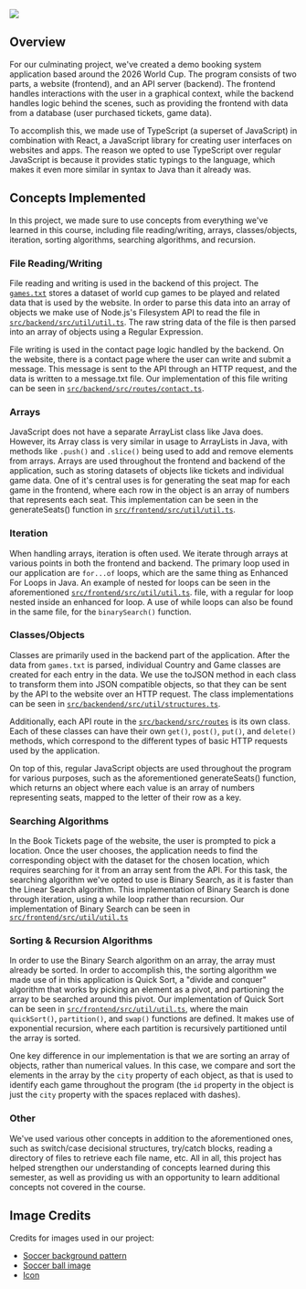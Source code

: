 ![](https://worldcup.marufdev.me/logo.svg)

## Overview

For our culminating project, we've created a demo booking system application based around the 2026 World Cup. The program consists of two parts, a website (frontend), and an API server (backend). The frontend handles interactions with the user in a graphical context, while the backend handles logic behind the scenes, such as providing the frontend with data from a database (user purchased tickets, game data).

To accomplish this, we made use of TypeScript (a superset of JavaScript) in combination with React, a JavaScript library for creating user interfaces on websites and apps. The reason we opted to use TypeScript over regular JavaScript is because it provides static typings to the language, which makes it even more similar in syntax to Java than it already was. 

## Concepts Implemented

In this project, we made sure to use concepts from everything we've learned in this course, including file reading/writing, arrays, classes/objects, iteration, sorting algorithms, searching algorithms, and recursion.

### File Reading/Writing

File reading and writing is used in the backend of this project. The [`games.txt`](src/backend/games.txt) stores a dataset of world cup games to be played and related data that is used by the website. In order to parse this data into an array of objects we make use of Node.js's Filesystem API to read the file in [`src/backend/src/util/util.ts`](src/backend/src/util/util.ts#L42). The raw string data of the file is then parsed into an array of objects using a Regular Expression.

File writing is used in the contact page logic handled by the backend. On the website, there is a contact page where the user can write and submit a message. This message is sent to the API through an HTTP request, and the data is written to a message.txt file. Our implementation of this file writing can be seen in [`src/backend/src/routes/contact.ts`](src/backend/src/routes/contact.ts).

### Arrays

JavaScript does not have a separate ArrayList class like Java does. However, its Array class is very similar in usage to ArrayLists in Java, with methods like `.push()` and `.slice()` being used to add and remove elements from arrays. Arrays are used throughout the frontend and backend of the application, such as storing datasets of objects like tickets and individual game data. One of it's central uses is for generating the seat map for each game in the frontend, where each row in the object is an array of numbers that represents each seat. This implementation can be seen in the generateSeats() function in [`src/frontend/src/util/util.ts`](src/frontend/src/util/util.ts#L196).

### Iteration

When handling arrays, iteration is often used. We iterate through arrays at various points in both the frontend and backend. The primary loop used in our application are `for...of` loops, which are the same thing as Enhanced For Loops in Java. An example of nested for loops can be seen in the aforementioned [`src/frontend/src/util/util.ts`](src/frontend/src/util/util.ts#L185). file, with a regular for loop nested inside an enhanced for loop. A use of while loops can also be found in the same file, for the `binarySearch()` function.

### Classes/Objects

Classes are primarily used in the backend part of the application. After the data from `games.txt` is parsed, individual Country and Game classes are created for each entry in the data. We use the toJSON method in each class to transform them into JSON compatible objects, so that they can be sent by the API to the website over an HTTP request. The class implementations can be seen in [`src/backendend/src/util/structures.ts`](src/backend/src/util/structures.ts).

Additionally, each API route in the [`src/backend/src/routes`](src/backend/src/routes) is its own class. Each of these classes can have their own `get()`, `post()`, `put()`, and `delete()` methods, which correspond to the different types of basic HTTP requests used by the application.

On top of this, regular JavaScript objects are used throughout the program for various purposes, such as the aforementioned generateSeats() function, which returns an object where each value is an array of numbers representing seats, mapped to the letter of their row as a key.

### Searching Algorithms

In the Book Tickets page of the website, the user is prompted to pick a location. Once the user chooses, the application needs to find the corresponding object with the dataset for the chosen location, which requires searching for it from an array sent from the API. For this task, the searching algorithm we've opted to use is Binary Search, as it is faster than the Linear Search algorithm. This implementation of Binary Search is done through iteration, using a while loop rather than recursion. Our implementation of Binary Search can be seen in [`src/frontend/src/util/util.ts`](src/frontend/src/util/util.ts#L79)

### Sorting & Recursion Algorithms

In order to use the Binary Search algorithm on an array, the array must already be sorted. In order to accomplish this, the sorting algorithm we made use of in this application is Quick Sort, a "divide and conquer" algorithm that works by picking an element as a pivot, and partioning the array to be searched around this pivot. Our implementation of Quick Sort can be seen in [`src/frontend/src/util/util.ts`](src/frontend/src/util/util.ts#L104), where the main `quickSort()`, `partition()`, and `swap()` functions are defined. It makes use of exponential recursion, where each partition is recursively partitioned until the array is sorted.

One key difference in our implementation is that we are sorting an array of objects, rather than numerical values. In this case, we compare and sort the elements in the array by the `city` property of each object, as that is used to identify each game throughout the program (the `id` property in the object is just the `city` property with the spaces replaced with dashes).

### Other
We've used various other concepts in addition to the aforementioned ones, such as switch/case decisional structures, try/catch blocks, reading a directory of files to retrieve each file name, etc. All in all, this project has helped strengthen our understanding of concepts learned during this semester, as well as providing us with an opportunity to learn additional concepts not covered in the course.

## Image Credits
Credits for images used in our project:

- [Soccer background pattern](https://www.vecteezy.com/vector-art/464389-seamless-pattern-soccer-theme-for-use-as-background)
- [Soccer ball image](https://cdn-icons-png.flaticon.com/512/53/53283.png)
- [Icon](https://www.emirates247.com/polopoly_fs/1.695931.1671728119!/image/image.jpg)

